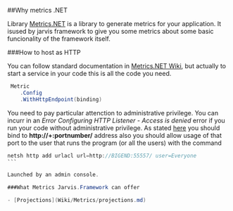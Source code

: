 ##Why metrics .NET

Library [Metrics.NET](https://github.com/etishor/Metrics.NET) is a library to generate metrics for your application. It isused by jarvis framework to give you some metrics about some basic funcionality of the framework itself.

###How to host as HTTP

You can follow standard documentation in [Metrics.NET Wiki](https://github.com/etishor/Metrics.NET/wiki), but actually to start a service in your code this is all the code you need.

```csharp
 Metric
	.Config
	.WithHttpEndpoint(binding)
```

You need to pay particular attenction to administrative privilege. You can incurr in an *Error Configuring HTTP Listener - Access is denied* error if you run your code without administrative privilege. As stated [here](https://github.com/etishor/Metrics.NET/issues/38) you should bind to **http://+:portnumber/** address also you should allow usage of that port to the user that runs the program (or all the users) with the command 

``````csharp
netsh http add urlacl url=http://BIGEND:55557/ user=Everyone
```

Launched by an admin console. 

###What Metrics Jarvis.Framework can offer

- [Projections](Wiki/Metrics/projections.md)